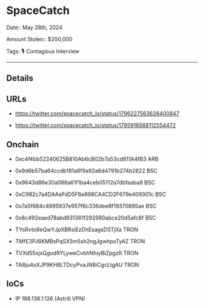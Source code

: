 # SpaceCatch

Date:: May 28th, 2024

Amount Stolen:: $200,000

Tags: 🎙️ Contagious Interview

---

## Details



## URLs

- https://twitter.com/spacecatch_io/status/1796227563628400847

- https://twitter.com/spacecatch_io/status/1795916568112554472




## Onchain

- 0xc4f4bb52240625B810Ab6cB02b7a53cd811A4fB3  ARB

- 0x9d6b57ba64ccdb181a6f9a92a6d4791b274b2822  BSC

- 0x9643d86e30a086a61f1ba4ceb05112a7dbfaaba8  BSC

- 0xC982c7a4DAAeFdD5F6e898CA4CD2F679e409301c  BSC

- 0x7a5f684c4995937e957f6c336dee8f19370895ae  BSC

- 0x8c492eaed78abd931361f292980abce20d5afc8f  BSC

- TYsRvto8eQwYJpXBRsiEzDhEsagsDSTjXa  TRON

- TMfE3PJ6KMBsPqSX5m5sh2ngJgwhpoTyAZ  TRON

- TVXd55xjxQgudRYLyweCvbhNhiyBiZpgzR  TRON

- TA8ju4oXJP9KH8LTDcyPvaJN8iCgcLtgAU TRON





## IoCs

- IP 188.138.1.126 (Astrill VPN)
